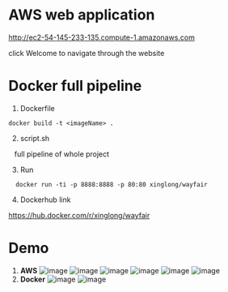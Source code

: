 # AWS web application
http://ec2-54-145-233-135.compute-1.amazonaws.com

click Welcome to navigate through the website

# Docker full pipeline

1. Dockerfile
  ```
  docker build -t <imageName> .
  ```
2. script.sh

  &nbsp;&nbsp; full pipeline of whole project
  
3. Run

```
  docker run -ti -p 8888:8888 -p 80:80 xinglong/wayfair
```

4. Dockerhub link  

https://hub.docker.com/r/xinglong/wayfair

# Demo
1. **AWS**
![image](https://github.com/xinglongjia/info7390_group6/blob/master/Wayfair%20e-commerce/presentation_image/aws.png)
![image](https://github.com/xinglongjia/info7390_group6/blob/master/Wayfair%20e-commerce/presentation_image/aws-index.png)
![image](https://github.com/xinglongjia/info7390_group6/blob/master/Wayfair%20e-commerce/presentation_image/aws-classification.png)
![image](https://github.com/xinglongjia/info7390_group6/blob/master/Wayfair%20e-commerce/presentation_image/aws-regression.png)
![image](https://github.com/xinglongjia/info7390_group6/blob/master/Wayfair%20e-commerce/presentation_image/aws-eda.png)
![image](https://github.com/xinglongjia/info7390_group6/blob/master/Wayfair%20e-commerce/presentation_image/aws-aboutus.png)
2. **Docker**
![image](https://github.com/xinglongjia/info7390_group6/blob/master/Wayfair%20e-commerce/presentation_image/docker-notebook.png)
![image](https://github.com/xinglongjia/info7390_group6/blob/master/Wayfair%20e-commerce/presentation_image/docker-web.png)


